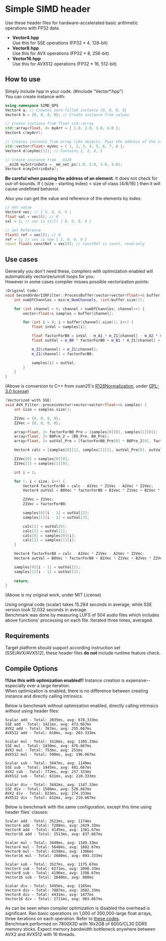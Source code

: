 # Simple SIMD header
Use these header files for hardware-accelerated basic arithmetic operations with FP32 data.

- **Vector4.hpp**  
Use this for SSE operations (FP32 * 4, 128-bit)
- **Vector8.hpp**  
Use this for AVX operations (FP32 * 8, 256-bit)
- **Vector16.hpp**  
Use this for AVX512 operations (FP32 * 16, 512-bit)

## How to use
Simply include hpp in your code. (#include "Vector*.hpp")  
You can create instance with:
```C++
using namespace SIMD_OPS
Vector4 a; // Creates zero-filled instance {0, 0, 0, 0}
Vector4 b = {0, 0, 0, 0}; // Create instance from values

// Create instance from float std::array
std::array<float, 4> myArr = { 1.0, 2.0, 3.0, 4.0 };
Vector4 c(myArr);

// Creates instance from array-like objects. Pass the address of the start element.
std::vector<float> myVec = { 1, 2, 3, 4, 5, 6, 7, 8 };
Vector4 d(&myVec[1]); // Contains 2, 3, 4, 5

// Create instance from __m128
__m128 myIntrinData = _mm_set_ps(1.0, 2.0, 3.0, 4.0);
Vector4 e(myIntrinData);
```
**Be careful when passing the address of an element.** It does not check for out-of-bounds. If ( (size - starting index) < size of class (4/8/16) ) then it will cause undefined behavior.

Also you can get the value and reference of the elements by index:
```C++
// Get value
Vector4 vec; // { 0, 0, 0, 0 }
float val = vec[0]; // 0
val = 1; // vec is still { 0, 0, 0, 0 }

// Get Reference
float& ref = vec[0]; // 0
ref = 1; // vec is now { 1, 0, 0, 0 }
const float& constRef = vec[0]; // constRef is const, read-only
```

## Use cases
Generally you don't need these, compilers with optimization enabled will automatically vectorize/unroll loops for you.  
However in some cases compiler misses possible vectorization points:
```C++
(Original Code)
void SecondOrderIIRFilter::ProcessBuffer(vector<vector<float>>& buffer) {
    int numOfChannles = min(m_NumChannels, (int)buffer.size());

    for (int channel = 0; channel < numOfChannles; channel++) {
        vector<float>& samples = buffer[channel];

        for (int i = 0; i < buffer[channel].size(); i++) {
            float inVal = samples[i];

            float factorForB0 = inVal - m_A1 * m_Z1[channel] - m_A2 * m_Z2[channel];
            float outVal = m_B0 * factorForB0 + m_B1 * m_Z1[channel] + m_B2 * m_Z2[channel];

            m_Z2[channel] = m_Z1[channel];
            m_Z1[channel] = factorForB0;

            samples[i] = outVal;
        }
    }
}
```
(Above is conversion to C++ from xuan25's [R128Normalization](https://github.com/xuan25/R128Normalization/blob/master/R128Normalization/R128Normalization/R128/Lufs/SecondOrderIIRFilter.cs), under [GPL-3.0 license](https://github.com/xuan25/R128Normalization/blob/master/LICENSE))

```C++
(Vectorized with SSE)
void AVX_Filter::processVector(vector<vector<float>>& samples) {
    int size = samples.size();

    Z1Vec = {0, 0, 0, 0};
    Z2Vec = {0, 0, 0, 0};

    array<float, 2> factorForB0_Pre = {samples[0][0], samples[1][0]};
    array<float, 2> B0Pre_2 = {B0_Pre, B0_Pre};
    array<float, 2> outVal_Pre = {factorForB0_Pre[0] * B0Pre_2[0], factorForB0_Pre[1] * B0Pre_2[1]};

    Vector4 calc = {samples[0][1], samples[1][1], outVal_Pre[0], outVal_Pre[1]};

    Z1Vec[0] = samples[0][0];
    Z1Vec[1] = samples[1][0];

    int i = 2;

    for (; i < size; i++) {
        Vector4 factorForB0 = calc - A1Vec * Z1Vec - A2Vec * Z2Vec;
        Vector4 outVal = B0Vec * factorForB0 + B1Vec * Z1Vec + B2Vec * Z2Vec;

        Z2Vec = Z1Vec;
        Z1Vec = factorForB0;

        samples[0][i - 1] = outVal[2];
        samples[1][i - 1] = outVal[3];

        calc[2] = outVal[0];
        calc[3] = outVal[1];
        calc[0] = samples[0][i];
        calc[1] = samples[1][i];
    }

    Vector4 factorForB0 = calc - A1Vec * Z1Vec - A2Vec * Z2Vec;
    Vector4 outVal = B0Vec * factorForB0 + B1Vec * Z1Vec + B2Vec * Z2Vec;

    samples[0][i - 1] = outVal[2];
    samples[1][i - 1] = outVal[3];
    
    return;
}
```
(Above is my original work, under MIT License)

Using original code (scalar) takes 15.284 seconds in average, while SSE version took 12.032 seconds in average.  
Benchmark was done by measuring LUFS of 504 audio files which includes above functions' processing on each file. Iterated three times, averaged.

## Requirements
Target platform should support according instruction set (SSE/AVX/AVX512), these header files **do not** include runtime feature check.

## Compile Options
**!!Use this with optimization enabled!!** Instance creation is expensive--especially over a large iteration.  
When optimization is enabled, there is no difference between creating instance and directly calling intrinsics.

Below is benchmark without optimization enabled, directly calling intrinsics without using header files:
```
Scalar add - Total: 2035ms, avg: 678.333ms
SSE add - Total: 1421ms, avg: 473.667ms
AVX2 add - Total: 767ms, avg: 255.667ms
AVX512 add - Total: 610ms, avg: 203.333ms

Scalar mul - Total: 3316ms, avg: 1105.33ms
SSE mul - Total: 1430ms, avg: 476.667ms
AVX2 mul - Total: 753ms, avg: 251ms
AVX512 mul - Total: 590ms, avg: 196.667ms

Scalar sub - Total: 3447ms, avg: 1149ms
SSE sub - Total: 1445ms, avg: 481.667ms
AVX2 sub - Total: 772ms, avg: 257.333ms
AVX512 sub - Total: 631ms, avg: 210.333ms

Scalar div - Total: 3442ms, avg: 1147.33ms
SSE div - Total: 1586ms, avg: 528.667ms
AVX2 div - Total: 823ms, avg: 274.333ms
AVX512 div - Total: 632ms, avg: 210.667ms
```
Below is benchmark with the same configuration, except this time using header files' classes:
```
Scalar add - Total: 3522ms, avg: 1174ms
Vector4 add - Total: 7288ms, avg: 2429.33ms
Vector8 add - Total: 4145ms, avg: 1381.67ms
Vector16 add - Total: 2513ms, avg: 837.667ms

Scalar mul - Total: 3448ms, avg: 1149.33ms
Vector4 mul - Total: 5648ms, avg: 1882.67ms
Vector8 mul - Total: 4158ms, avg: 1386ms
Vector16 mul - Total: 2680ms, avg: 893.333ms

Scalar sub - Total: 3527ms, avg: 1175.67ms
Vector4 sub - Total: 6271ms, avg: 2090.33ms
Vector8 sub - Total: 4196ms, avg: 1398.67ms
Vector16 sub - Total: 2640ms, avg: 880ms

Scalar div - Total: 3495ms, avg: 1165ms
Vector4 div - Total: 7807ms, avg: 2602.33ms
Vector8 div - Total: 4431ms, avg: 1477ms
Vector16 div - Total: 2711ms, avg: 903.667ms
```
As can be seen when compiler optimization is disabled the overhead is significant.
Ran basic operations on 1,000 of 300,000-large float arrays, three iterations on each operation. Refer to [these codes](https://github.com/chrimp/Simple-SIMD-Header/tree/main/examples).  
Benchmark performed on 7800X3D with 16x2GB of 6000/CL30 DDR5 memory sticks. Expect memory bandwidth bottleneck anywhere between AVX2 and AVX512 with 16 threads.